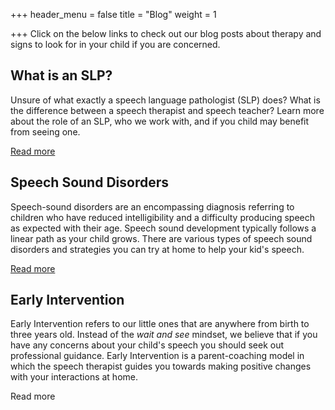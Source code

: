 +++
header_menu = false
title = "Blog"
weight = 1

+++
Click on the below links to check out our blog posts about therapy and signs to look for in your child if you are concerned.

## What is an SLP?

Unsure of what exactly a speech language pathologist (SLP) does? What is the difference between a speech therapist and speech teacher? Learn more about the role of an SLP, who we work with, and if you child may benefit from seeing one.

[Read more](/what-is-a-speech-language-pathologist)

## Speech Sound Disorders

Speech-sound disorders are an encompassing diagnosis referring to children who have reduced intelligibility and a difficulty producing speech as expected with their age. Speech sound development typically follows a linear path as your child grows. There are various types of speech sound disorders and strategies you can try at home to help your kid's speech.

[Read more](/speech-sound-disorder-blogs)

## Early Intervention

Early Intervention refers to our little ones that are anywhere from birth to three years old. Instead of the _wait and see_ mindset, we believe that if you have any concerns about your child's speech you should seek out professional guidance. Early Intervention is a parent-coaching model in which the speech therapist guides you towards making positive changes with your interactions at home. 

Read more